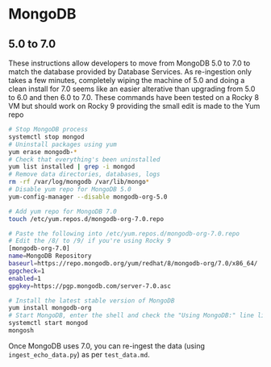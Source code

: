# MongoDB

## 5.0 to 7.0
These instructions allow developers to move from MongoDB 5.0 to 7.0 to match the database provided by Database Services. As re-ingestion only takes a few minutes, completely wiping the machine of 5.0 and doing a clean install for 7.0 seems like an easier alterative than upgrading from 5.0 to 6.0 and then 6.0 to 7.0. These commands have been tested on a Rocky 8 VM but should work on Rocky 9 providing the small edit is made to the Yum repo

```bash
# Stop MongoDB process
systemctl stop mongod
# Uninstall packages using yum
yum erase mongodb-*
# Check that everything's been uninstalled
yum list installed | grep -i mongod
# Remove data directories, databases, logs
rm -rf /var/log/mongodb /var/lib/mongo*
# Disable yum repo for MongoDB 5.0
yum-config-manager --disable mongodb-org-5.0

# Add yum repo for MongoDB 7.0
touch /etc/yum.repos.d/mongodb-org-7.0.repo

# Paste the following into /etc/yum.repos.d/mongodb-org-7.0.repo
# Edit the /8/ to /9/ if you're using Rocky 9
[mongodb-org-7.0]
name=MongoDB Repository
baseurl=https://repo.mongodb.org/yum/redhat/8/mongodb-org/7.0/x86_64/
gpgcheck=1
enabled=1
gpgkey=https://pgp.mongodb.com/server-7.0.asc

# Install the latest stable version of MongoDB
yum install mongodb-org
# Start MongoDB, enter the shell and check the "Using MongoDB:" line lists a version 7.x.x
systemctl start mongod
mongosh
```

Once MongoDB uses 7.0, you can re-ingest the data (using `ingest_echo_data.py`) as per `test_data.md`.
